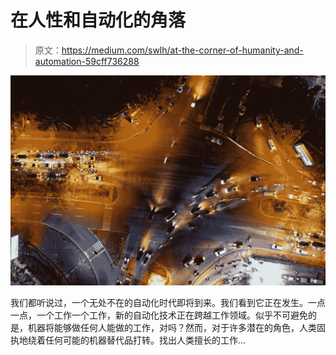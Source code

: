 # 在人性和自动化的角落

> 原文：<https://medium.com/swlh/at-the-corner-of-humanity-and-automation-59cff736288>

![](img/aa0f0c8a8abbe6e5ca3f4423e9ca1108.png)

我们都听说过，一个无处不在的自动化时代即将到来。我们看到它正在发生。一点一点，一个工作一个工作，新的自动化技术正在跨越工作领域。似乎不可避免的是，机器将能够做任何人能做的工作，对吗？然而，对于许多潜在的角色，人类固执地绕着任何可能的机器替代品打转。找出人类擅长的工作…